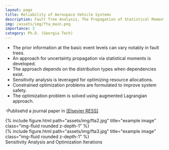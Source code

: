 ```yaml
---
layout: page
title: Reliability of Aerospace Vehicle Systems
description: Fault Tree Analysis, The Propagation of Statistical Moments, Resource Allocation, Augmented Lagrangian  
img: /assets/img/fta_main.png
importance: 3
category: Ph.D. (Georgia Tech)
---
```


   - The prior information at the basic event levels can vary notably in fault trees.
   - An approach for uncertainty propagation via statistical moments is developed.
   - The approach depends on the distribution types when dependencies exist.
   - Sensitivity analysis is leveraged for optimizing resource allocations.
   - Constrained optimization problems are formulated to improve system safety.
   - The optimization problem is solved using augmented Lagrangian approach.

 -Publisehd a journal paper in <a href="www.sciencedirect.com/science/article/abs/pii/S0951832022004902">[Elsevier RESS]</a>

<div class="row">
    <div class="col-sm-4 mt-3 mt-md-0">
        {% include figure.html path="assets/img/fta2.jpg" title="example image" class="img-fluid rounded z-depth-1" %}
    </div>
    <div class="col-sm-8 mt-3 mt-md-0">
        {% include figure.html path="assets/img/fta3.jpg" title="example image" class="img-fluid rounded z-depth-1" %}
    </div>
</div>
<div class="caption">
 Sensitivity Analysis and Optimization Iterations
</div>


 
 

 
